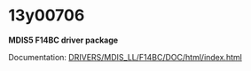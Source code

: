 # 13y00706

**MDIS5 F14BC driver package**

Documentation: [DRIVERS/MDIS_LL/F14BC/DOC/html/index.html](DRIVERS/MDIS_LL/F14BC/DOC/html/index.html)
